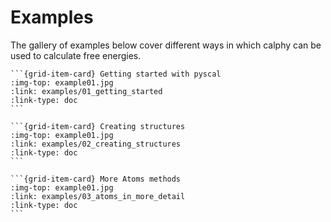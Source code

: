 # Examples

The gallery of examples below cover different ways in which calphy can be used to calculate free energies.

````{grid} 3
```{grid-item-card} Getting started with pyscal
:img-top: example01.jpg
:link: examples/01_getting_started
:link-type: doc
```

```{grid-item-card} Creating structures
:img-top: example01.jpg
:link: examples/02_creating_structures
:link-type: doc
```

```{grid-item-card} More Atoms methods
:img-top: example01.jpg
:link: examples/03_atoms_in_more_detail
:link-type: doc
```

